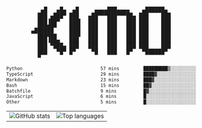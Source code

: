 <div align="center">
<pre>
   ▄█   ▄█▄  ▄█     ▄▄▄▄███▄▄▄▄    ▄██████▄ 
  ███ ▄███▀ ███   ▄██▀▀▀███▀▀▀██▄ ███    ███
  ███▐██▀   ███▌  ███   ███   ███ ███    ███
 ▄█████▀    ███▌  ███   ███   ███ ███    ███
▀▀█████▄    ███▌  ███   ███   ███ ███    ███
  ███▐██▄   ███   ███   ███   ███ ███    ███
  ███ ▀███▄ ███   ███   ███   ███ ███    ███
  ███   ▀█▀ █▀     ▀█   ███   █▀   ▀██████▀ 
  ▀                                         
</pre>
  

<!--START_SECTION:waka-->

```txt
Python                             57 mins         █████████▒░░░░░░░░░░░░░░░   37.38 %
TypeScript                         29 mins         ████▓░░░░░░░░░░░░░░░░░░░░   19.08 %
Markdown                           23 mins         ███▓░░░░░░░░░░░░░░░░░░░░░   15.20 %
Bash                               15 mins         ██▓░░░░░░░░░░░░░░░░░░░░░░   10.39 %
Batchfile                          9 mins          █▓░░░░░░░░░░░░░░░░░░░░░░░   06.27 %
JavaScript                         6 mins          █░░░░░░░░░░░░░░░░░░░░░░░░   03.98 %
Other                              5 mins          █░░░░░░░░░░░░░░░░░░░░░░░░   03.42 %
```

<!--END_SECTION:waka-->

<table align="center">
  <tr>
    <td valign="top">
      <img alt="GitHub stats"
           src="https://github-readme-stats.vercel.app/api?username=kim0chi&show_icons=true&hide_title=true&rank_icon=percentile&line_height=28&hide_border=true&theme=dark" />
    </td>
    <td valign="top">
      <img alt="Top languages"
           src="https://github-readme-stats.vercel.app/api/top-langs/?username=kim0chi&layout=compact&card_width=420&langs_count=8&hide_border=true&theme=dark" />
    </td>
  </tr>
</table>


